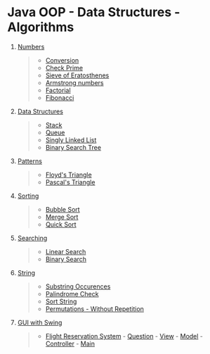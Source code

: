 # Java OOP - Data Structures - Algorithms

1. [Numbers](./numbers/)
   > - [Conversion](./numbers/conversions/Conversion.java)
   > - [Check Prime](./numbers/Prime.java)
   > - [Sieve of Eratosthenes](./numbers/SieveOfEratosthenes.java)
   > - [Armstrong numbers](./numbers/Armstrong.java)
   > - [Factorial](./numbers/Factorial.java)
   > - [Fibonacci](./numbers/Fibonacci.java)
2. [Data Structures](./data-structures)
   > - [Stack](./data-structures/Stack.java)
   > - [Queue](./data-structures/Queue.java)
   > - [Singly Linked List](./data-structures/LinkedList.java)
   > - [Binary Search Tree](./data-structures/BinarySearchTree.java)
3. [Patterns](./patterns/)
   > - [Floyd's Triangle](./patterns/FloydTriangle.java)
   > - [Pascal's Triangle](./patterns/PascalsTriangle.java)
4. [Sorting](./sorting/)
   > - [Bubble Sort](./sorting/BubbleSort.java)
   > - [Merge Sort](./sorting/MergeSort.java)
   > - [Quick Sort](./sorting/QuickSort.java)
5. [Searching](./searching/)
   > - [Linear Search](./searching/Linear.java)
   > - [Binary Search](./searching/Binary.java)
6. [String](./strings/)
   > - [Substring Occurences](./strings/Substring.java)
   > - [Palindrome Check](./strings/Palindrome.java)
   > - [Sort String](./strings/Sort.java)
   > - [Permutations - Without Repetition](./strings/Permutations.java)
7. [GUI with Swing](./gui/)
   > - [Flight Reservation System](./gui/flight-reservation-system/)
       - [Question](./gui/flight-reservation-system/question.md)
       - [View](./gui/flight-reservation-system/view/)
       - [Model](./gui/flight-reservation-system/model/)
       - [Controller](./gui/flight-reservation-system/controller/Controller.java)
       - [Main](./gui/flight-reservation-system/App.java)
